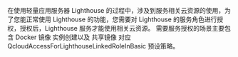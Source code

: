 在使用轻量应用服务器 Lighthouse 的过程中，涉及到服务相关云资源的使用，为了您能正常使用 Lighthouse 的功能，您需要对 Lighthouse 的服务角色进行授权，授权后，Lighthouse 服务才能使用相关云资源。
需要服务授权的场景主要包含 Docker 镜像 实例创建以及 共享镜像 对应 QcloudAccessForLighthouseLinkedRoleInBasic 预设策略。
